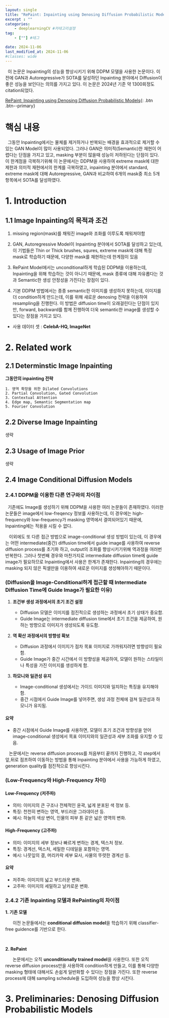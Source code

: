 ```yaml
---
layout: single
title: "RePaint: Inpainting using Denosing Diffusion Probabilistic Models" #제목
excerpt : ""
categories: 
    - deeplearningCV #카테고리설정
tag: 
    - [""] #테그

date: 2024-11-06
last_modified_at: 2024-11-06
#classes: wide    
---
```


&nbsp;&nbsp;이 논문은 Inpainting의 성능을 향상시키기 위해 DDPM 모델을 사용한 논문이다. 이전에 GAN과 Autoregressive가 SOTA를 달성하던 Inpainting 분야에서 Diffusion이 좋은 성능을 보인다는 의의를 가지고 있다. 이 논문은 2024년 기준 약 1300회정도 citation되었다.

[RePaint: Inpainting using Denosing Diffusion Probabilistic Models](https://arxiv.org/pdf/2201.09865){: .btn .btn--primary}


# 핵심 내용

&nbsp;&nbsp;그동안 Inpainting에서는 물체를 제거하거나 반복되는 배경을 효과적으로 제거할 수 있는 GAN Model이 많이 사용되었다. 그러나 GAN은 의미적(Semantic)한 재현이 어렵다는 단점을 가지고 있고, masking 부분이 많을때 성능이 저하된다는 단점이 있다. 이 한계점을 극복하기위해 이 논문에서는 DDPM을 사용하여 extreme mask에 대한 제한과 의미적 재현에서의 한계를 극복하였고, inpainting 분야에서 standard, extreme mask에 대해 Autoregressive, GAN과 비교하여 6개의 mask중 최소 5개 항목에서 SOTA를 달성하였다.


# 1. Introduction

## 1.1 Image Inpainting의 목적과 조건

1. missing region(mask)를 채워진 image와 조화를 이루도록 채워져야함

2. GAN, Autoregressive Model이 Inpainting 분야에서 SOTA를 달성하고 있는데, 이 기법들은 Thin or Thick brushes, squres, extreme mask에 대해 특정 mask로 학습하기 때문에, 다양한 mask를 재현하는데 한계점이 있음

3. RePaint Model에서는 unconditional하게 학습된 DDPM을 이용하는데, Inpainting을 위해 학습하는 것이 아니기 때문에, mask 종류에 대해 자유롭다는 것과 Semantic한 생성 안정성을 가진다는 장점이 있다.

4. 기본 DDPM 방법에서는 종종 semantic한 이미지를 생성하지 못하는데, 이미지를 더 condition하게 만드는데, 이를 위해 새로운 denosing 전략을 이용하여 resampling을 진행한다. 이 방법은 diffusion time이 오래걸린다는 단점이 있지만, forward, backward를 함께 진행하여 더욱 semantic한 image를 생성할 수 있다는 장점을 가지고 있다.

* 사용 데이터 셋 : **CelebA-HQ, ImageNet**

# 2. Related work

## 2.1 Determinstic Image Inpainting

**그동안의 inpainting 전략**

    1. 영역 확장을 위한 Dilated Convolutions
    2. Partial Convolution, Gated Convolution
    3. Contextual Attention
    4. Edge map, Semantic Segmentation map
    5. Fourier Convolution

## 2.2 Diverse Image Inpainting
생략

## 2.3 Usage of Image Prior
생략

## 2.4 Image Conditional Diffusion Models

### 2.4.1 DDPM을 이용한 다른 연구와의 차이점

&nbsp;&nbsp;기존에도 Image를 생성하기 위해 DDPM을 사용한 여러 논문들이 존재하였다.  이러한 논문들은 image에서 low-freqency 정보를 사용하는데, 이 경우에는 high-frequency와 low-frequency가 masking 영역에서 결여되어있기 때문에, Inpainting에는 적용을 시킬 수 없다.

&nbsp;&nbsp; 이외에도 또 다른 접근 방법으로 image-conditional 생성 방법이 있는데, 이 경우에는 어떤 intermediate(중간) diffusion time에서 guide image를 사용하여 reverse diffusion process를 초기화 하고, output의 조화를 향상시키기위해 역과정을 여러번 반복한다. 그러나 첫번째 경우와 마찬가지로 intermediate diffusion time에 guide image가 필요하므로 Inpainting에서 사용은 한계가 존재한다. Inpainting의 경우에는 masking 되지 않은 픽셀만을 이용하여 새로운 이미지를 생성해야하기 때문이다. 

### (Diffusion을 Image-Conditional하게 접근할 때 Intermediate Diffusion Time에 Guide Image가 필요한 이유)

1. **조건부 생성 과정에서의 초기 조건 설정**
   - Diffusion 모델은 이미지를 점진적으로 생성하는 과정에서 초기 상태가 중요함.
   - Guide Image는 intermediate diffusion time에서 초기 조건을 제공하여, 원하는 방향으로 이미지가 생성되도록 유도함.

2. **역 확산 과정에서의 방향성 확보**
   - Diffusion 과정에서 이미지가 점차 목표 이미지로 가까워지려면 방향성이 필요함.
   - Guide Image가 중간 시간에서 이 방향성을 제공하여, 모델이 원하는 스타일이나 특성을 가진 이미지를 생성하게 함.

3. **하모니와 일관성 유지**
   - Image-conditional 생성에서는 가이드 이미지와 일치하는 특징을 유지해야 함.
   - 중간 시점에서 Guide Image를 넣어주면, 생성 과정 전체에 걸쳐 일관성과 하모니가 유지됨.

#### 요약
- 중간 시점에서 Guide Image를 사용하면, 모델이 초기 조건과 방향성을 얻어 image-conditional 생성에서 목표 이미지와의 일관성과 세부 조화를 유지할 수 있음.




&nbsp;&nbsp; 논문에서는 reverse diffusion process를 처음부터 끝까지 진행하고, 각 step에서 앞,뒤로 점프하여 이동하는 방법을 통해 Inpainting 분야에서 사용을 가능하게 하였고, generation quality를 점진적으로 향상시킨다.
    
### (Low-Frequency와 High-Frequency 차이)

#### Low-Frequency (저주파)
- 의미: 이미지의 큰 구조나 전체적인 윤곽, 넓게 분포된 색 정보 등.
- 특징: 천천히 변하는 영역, 부드러운 그라데이션 등.
- 예시: 하늘의 색상 변이, 인물의 피부 톤 같은 넓은 영역의 변화.

#### High-Frequency (고주파)
- 의미: 이미지의 세부 정보나 빠르게 변하는 경계, 텍스처 정보.
- 특징: 경계선, 텍스처, 세밀한 디테일을 포함하는 영역.
- 예시: 나뭇잎의 결, 머리카락 세부 묘사, 사물의 뚜렷한 경계선 등.

#### 요약
- 저주파: 이미지의 넓고 부드러운 변화.
- 고주파: 이미지의 세밀하고 날카로운 변화.



### 2.4.2 기존 Inpainting 모델과 RePainting의 차이점

**1. 기존 모델**
    
&nbsp;&nbsp;&nbsp;&nbsp;&nbsp;&nbsp;이전 논문들에서는 **conditional diffusion model**을 학습하기 위해 classifier-free guidence를 기반으로 한다.

&nbsp;&nbsp;&nbsp;&nbsp;&nbsp;&nbsp;

**2. RePaint**

&nbsp;&nbsp;&nbsp;&nbsp;&nbsp;&nbsp;논문에서는 오직 **unconditionally trained model**을 사용한다. 또한 오직 reverse diffusion process만을 사용하여 condition하게 만들고, 이를 통해 다양한 masking 형태에 대해서도 손쉽게 일반화할 수 있다는 장점을 가진다. 또한 reverse process에 대해 sampling schedule을 도입하여 성능을 향상 시킨다.

# 3. Preliminaries: Denosing Diffusion Probabilistic Models